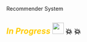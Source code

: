 Recommender System

## <font color=#FFCC00> ___In Progress___ </font>  <img src="https://github.githubassets.com/images/icons/emoji/unicode/1f4a5.png" height="30px"> :boom: :boom:


